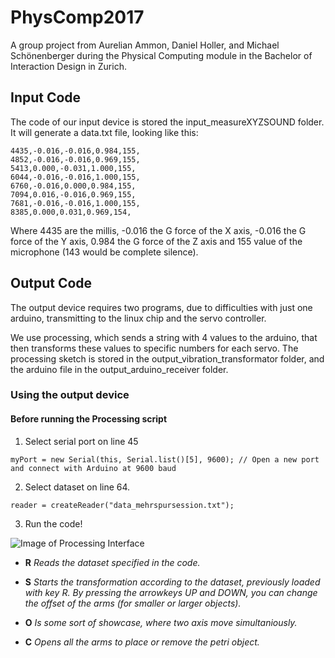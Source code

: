 # PhysComp2017
A group project from Aurelian Ammon, Daniel Holler, and Michael Schönenberger during the Physical Computing module in the Bachelor of Interaction Design in Zurich.

## Input Code
The code of our input device is stored the input_measureXYZSOUND folder. 
It will generate a data.txt file, looking like this:
```
4435,-0.016,-0.016,0.984,155,
4852,-0.016,-0.016,0.969,155,
5413,0.000,-0.031,1.000,155,
6044,-0.016,-0.016,1.000,155,
6760,-0.016,0.000,0.984,155,
7094,0.016,-0.016,0.969,155,
7681,-0.016,-0.016,1.000,155,
8385,0.000,0.031,0.969,154,
```
Where 4435 are the millis, -0.016 the G force of the X axis, -0.016 the G force of the Y axis, 0.984 the G force of the Z axis and 155 value of the microphone (143 would be complete silence).


## Output Code
The output device requires two programs, due to difficulties with just one arduino, transmitting to the linux chip and the servo controller. 

We use processing, which sends a string with 4 values to the arduino, that then transforms these values to specific numbers for each servo. 
The processing sketch is stored in the output_vibration_transformator folder, and the arduino file in the output_arduino_receiver folder.

### Using the output device
#### Before running the Processing script
1. Select serial port on line 45
```processing
myPort = new Serial(this, Serial.list()[5], 9600); // Open a new port and connect with Arduino at 9600 baud
```
2. Select dataset on line 64.
```processing
reader = createReader("data_mehrspursession.txt");
```
3. Run the code!

![Image of Processing Interface](https://user-images.githubusercontent.com/29760709/36719036-2fdfb1ae-1ba4-11e8-8d3d-4bf6cb685801.png)

* **R** _Reads the dataset specified in the code._

* **S** _Starts the transformation according to the dataset, previously loaded with key R. By pressing the arrowkeys UP and DOWN, you can change the offset of the arms (for smaller or larger objects)._

* **O** _Is some sort of showcase, where two axis move simultaniously._

* **C** _Opens all the arms to place or remove the petri object._
